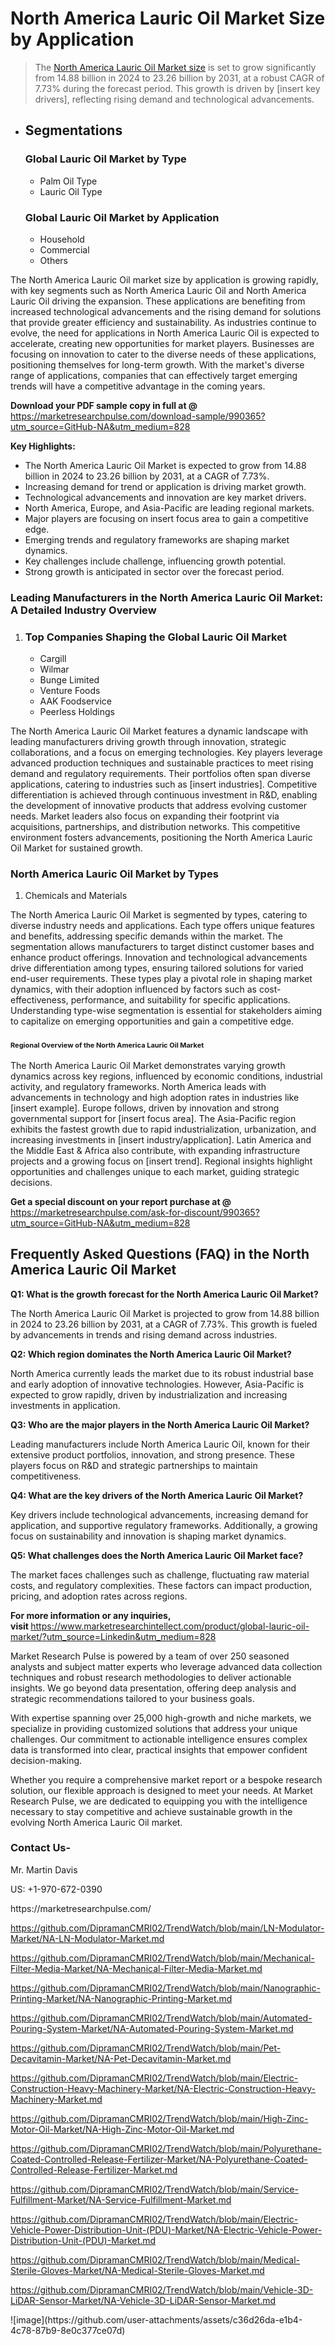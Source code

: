 <h1>North America Lauric Oil Market&nbsp;Size by Application</h1><blockquote><p>The <a href="https://marketresearchpulse.com/download-sample/990365?utm_source=GitHub-NA&amp;utm_medium=828">North America Lauric Oil Market size</a> is set to grow significantly from 14.88 billion in 2024 to 23.26 billion by 2031, at a robust CAGR of 7.73% during the forecast period. This growth is driven by [insert key drivers], reflecting rising demand and technological advancements.</p></blockquote><ul><li><h2>Segmentations</h2><h3>Global Lauric Oil Market by Type</h3><ul><li>Palm Oil Type</li><li>Lauric Oil Type</li></ul><h3>Global Lauric Oil Market by Application</h3><ul><li>Household</li><li>Commercial</li><li>Others</li></ul></li></ul><p>The North America Lauric Oil market size by application is growing rapidly, with key segments such as North America Lauric Oil and North America Lauric Oil driving the expansion. These applications are benefiting from increased technological advancements and the rising demand for solutions that provide greater efficiency and sustainability. As industries continue to evolve, the need for applications in North America Lauric Oil is expected to accelerate, creating new opportunities for market players. Businesses are focusing on innovation to cater to the diverse needs of these applications, positioning themselves for long-term growth. With the market's diverse range of applications, companies that can effectively target emerging trends will have a competitive advantage in the coming years.</p><p><strong>Download your PDF sample copy in full at @ </strong><a href="https://marketresearchpulse.com/download-sample/990365?utm_source=GitHub-NA&amp;utm_medium=828">https://marketresearchpulse.com/download-sample/990365?utm_source=GitHub-NA&amp;utm_medium=828</a></p><p><strong>Key Highlights: </strong></p><ul><li>The North America Lauric Oil Market is expected to grow from 14.88 billion in 2024 to 23.26 billion by 2031, at a CAGR of 7.73%.</li><li>Increasing demand for trend or application is driving market growth.</li><li>Technological advancements and innovation are key market drivers.</li><li>North America, Europe, and Asia-Pacific are leading regional markets.</li><li>Major players are focusing on insert focus area to gain a competitive edge.</li><li>Emerging trends and regulatory frameworks are shaping market dynamics.</li><li>Key challenges include challenge, influencing growth potential.</li><li>Strong growth is anticipated in sector over the forecast period.</li></ul><h3>Leading Manufacturers in the North America Lauric Oil Market: A Detailed Industry Overview</h3><ol><li><h3>Top Companies Shaping the Global Lauric Oil Market </h3><ul><li>Cargill</li><li>Wilmar</li><li>Bunge Limited</li><li>Venture Foods</li><li>AAK Foodservice</li><li>Peerless Holdings</li></ul></li></ol><div class="flex max-w-full flex-col flex-grow"><div class="min-h-8 text-message flex w-full flex-col items-end gap-2 whitespace-normal break-words [.text-message+&amp;]:mt-5" dir="auto" data-message-author-role="assistant" data-message-id="fd8432e4-4910-450d-b182-61b7bfb0a01f" data-message-model-slug="gpt-4o"><div class="flex w-full flex-col gap-1 empty:hidden first:pt-[3px]"><div class="markdown prose w-full break-words dark:prose-invert light"><p>The North America Lauric Oil Market features a dynamic landscape with leading manufacturers driving growth through innovation, strategic collaborations, and a focus on emerging technologies. Key players leverage advanced production techniques and sustainable practices to meet rising demand and regulatory requirements. Their portfolios often span diverse applications, catering to industries such as [insert industries]. Competitive differentiation is achieved through continuous investment in R&amp;D, enabling the development of innovative products that address evolving customer needs. Market leaders also focus on expanding their footprint via acquisitions, partnerships, and distribution networks. This competitive environment fosters advancements, positioning the North America Lauric Oil Market for sustained growth.</p></div></div></div></div><h3>North America Lauric Oil Market by Types</h3><ol><li>Chemicals and Materials</li></ol><div class="flex max-w-full flex-col flex-grow"><div class="min-h-8 text-message flex w-full flex-col items-end gap-2 whitespace-normal break-words [.text-message+&amp;]:mt-5" dir="auto" data-message-author-role="assistant" data-message-id="084470be-0bb7-4664-bddf-5156b4f41249" data-message-model-slug="gpt-4o-mini"><div class="flex w-full flex-col gap-1 empty:hidden first:pt-[3px]"><div class="markdown prose w-full break-words dark:prose-invert light"><p>The North America Lauric Oil Market is segmented by types, catering to diverse industry needs and applications. Each type offers unique features and benefits, addressing specific demands within the market. The segmentation allows manufacturers to target distinct customer bases and enhance product offerings. Innovation and technological advancements drive differentiation among types, ensuring tailored solutions for varied end-user requirements. These types play a pivotal role in shaping market dynamics, with their adoption influenced by factors such as cost-effectiveness, performance, and suitability for specific applications. Understanding type-wise segmentation is essential for stakeholders aiming to capitalize on emerging opportunities and gain a competitive edge.</p></div></div></div></div><h3><span style="font-size: 11px;">Regional Overview of the North America Lauric Oil Market</span></h3><div class="flex max-w-full flex-col flex-grow"><div class="min-h-8 text-message flex w-full flex-col items-end gap-2 whitespace-normal break-words [.text-message+&amp;]:mt-5" dir="auto" data-message-author-role="assistant" data-message-id="e9038762-ce64-4e30-91c9-9bd413514231" data-message-model-slug="gpt-4o-mini"><div class="flex w-full flex-col gap-1 empty:hidden first:pt-[3px]"><div class="markdown prose w-full break-words dark:prose-invert light"><p>The North America Lauric Oil Market demonstrates varying growth dynamics across key regions, influenced by economic conditions, industrial activity, and regulatory frameworks. North America leads with advancements in technology and high adoption rates in industries like [insert example]. Europe follows, driven by innovation and strong governmental support for [insert focus area]. The Asia-Pacific region exhibits the fastest growth due to rapid industrialization, urbanization, and increasing investments in [insert industry/application]. Latin America and the Middle East &amp; Africa also contribute, with expanding infrastructure projects and a growing focus on [insert trend]. Regional insights highlight opportunities and challenges unique to each market, guiding strategic decisions.</p></div></div></div></div><p><strong>Get a special discount on your report purchase at @ </strong><a href="https://marketresearchpulse.com/ask-for-discount/990365?utm_source=GitHub-NA&amp;utm_medium=828">https://marketresearchpulse.com/ask-for-discount/990365?utm_source=GitHub-NA&amp;utm_medium=828</a></p><h2>Frequently Asked Questions (FAQ) in the North America Lauric Oil Market</h2><p><strong>Q1: What is the growth forecast for the North America Lauric Oil Market?</strong></p><p>The North America Lauric Oil Market is projected to grow from 14.88 billion in 2024 to 23.26 billion by 2031, at a CAGR of 7.73%. This growth is fueled by advancements in trends and rising demand across industries.</p><p><strong>Q2: Which region dominates the North America Lauric Oil Market?</strong></p><p>North America currently leads the market due to its robust industrial base and early adoption of innovative technologies. However, Asia-Pacific is expected to grow rapidly, driven by industrialization and increasing investments in application.</p><p><strong>Q3: Who are the major players in the North America Lauric Oil Market?</strong></p><p>Leading manufacturers include North America Lauric Oil, known for their extensive product portfolios, innovation, and strong presence. These players focus on R&amp;D and strategic partnerships to maintain competitiveness.</p><p><strong>Q4: What are the key drivers of the North America Lauric Oil Market?</strong></p><p>Key drivers include technological advancements, increasing demand for application, and supportive regulatory frameworks. Additionally, a growing focus on sustainability and innovation is shaping market dynamics.</p><p><strong>Q5: What challenges does the North America Lauric Oil Market face?</strong></p><p>The market faces challenges such as challenge, fluctuating raw material costs, and regulatory complexities. These factors can impact production, pricing, and adoption rates across regions.</p><p><strong>For more information or any inquiries, visit&nbsp;</strong><a href="https://www.marketresearchintellect.com/product/global-lauric-oil-market/?utm_source=Linkedin&utm_medium=828">https://www.marketresearchintellect.com/product/global-lauric-oil-market/?utm_source=Linkedin&utm_medium=828</a></p><p>Market Research Pulse is powered by a team of over 250 seasoned analysts and subject matter experts who leverage advanced data collection techniques and robust research methodologies to deliver actionable insights. We go beyond data presentation, offering deep analysis and strategic recommendations tailored to your business goals.</p><p>With expertise spanning over 25,000 high-growth and niche markets, we specialize in providing customized solutions that address your unique challenges. Our commitment to actionable intelligence ensures complex data is transformed into clear, practical insights that empower confident decision-making.</p><p>Whether you require a comprehensive market report or a bespoke research solution, our flexible approach is designed to meet your needs. At Market Research Pulse, we are dedicated to equipping you with the intelligence necessary to stay competitive and achieve sustainable growth in the evolving North America Lauric Oil market.</p><h3><strong>Contact Us-</strong></h3><p>Mr. Martin Davis</p><p>US: +1-970-672-0390</p><p>https://marketresearchpulse.com/</p><p><a href="https://github.com/DipramanCMRI02/TrendWatch/blob/main/LN-Modulator-Market/NA-LN-Modulator-Market.md">https://github.com/DipramanCMRI02/TrendWatch/blob/main/LN-Modulator-Market/NA-LN-Modulator-Market.md</a></p><p><a href="https://github.com/DipramanCMRI02/TrendWatch/blob/main/Mechanical-Filter-Media-Market/NA-Mechanical-Filter-Media-Market.md">https://github.com/DipramanCMRI02/TrendWatch/blob/main/Mechanical-Filter-Media-Market/NA-Mechanical-Filter-Media-Market.md</a></p><p><a href="https://github.com/DipramanCMRI02/TrendWatch/blob/main/Nanographic-Printing-Market/NA-Nanographic-Printing-Market.md">https://github.com/DipramanCMRI02/TrendWatch/blob/main/Nanographic-Printing-Market/NA-Nanographic-Printing-Market.md</a></p><p><a href="https://github.com/DipramanCMRI02/TrendWatch/blob/main/Automated-Pouring-System-Market/NA-Automated-Pouring-System-Market.md">https://github.com/DipramanCMRI02/TrendWatch/blob/main/Automated-Pouring-System-Market/NA-Automated-Pouring-System-Market.md</a></p><p><a href="https://github.com/DipramanCMRI02/TrendWatch/blob/main/Pet-Decavitamin-Market/NA-Pet-Decavitamin-Market.md">https://github.com/DipramanCMRI02/TrendWatch/blob/main/Pet-Decavitamin-Market/NA-Pet-Decavitamin-Market.md</a></p><p><a href="https://github.com/DipramanCMRI02/TrendWatch/blob/main/Electric-Construction-Heavy-Machinery-Market/NA-Electric-Construction-Heavy-Machinery-Market.md">https://github.com/DipramanCMRI02/TrendWatch/blob/main/Electric-Construction-Heavy-Machinery-Market/NA-Electric-Construction-Heavy-Machinery-Market.md</a></p><p><a href="https://github.com/DipramanCMRI02/TrendWatch/blob/main/High-Zinc-Motor-Oil-Market/NA-High-Zinc-Motor-Oil-Market.md">https://github.com/DipramanCMRI02/TrendWatch/blob/main/High-Zinc-Motor-Oil-Market/NA-High-Zinc-Motor-Oil-Market.md</a></p><p><a href="https://github.com/DipramanCMRI02/TrendWatch/blob/main/Polyurethane-Coated-Controlled-Release-Fertilizer-Market/NA-Polyurethane-Coated-Controlled-Release-Fertilizer-Market.md">https://github.com/DipramanCMRI02/TrendWatch/blob/main/Polyurethane-Coated-Controlled-Release-Fertilizer-Market/NA-Polyurethane-Coated-Controlled-Release-Fertilizer-Market.md</a></p><p><a href="https://github.com/DipramanCMRI02/TrendWatch/blob/main/Service-Fulfillment-Market/NA-Service-Fulfillment-Market.md">https://github.com/DipramanCMRI02/TrendWatch/blob/main/Service-Fulfillment-Market/NA-Service-Fulfillment-Market.md</a></p><p><a href="https://github.com/DipramanCMRI02/TrendWatch/blob/main/Electric-Vehicle-Power-Distribution-Unit-(PDU)-Market/NA-Electric-Vehicle-Power-Distribution-Unit-(PDU)-Market.md">https://github.com/DipramanCMRI02/TrendWatch/blob/main/Electric-Vehicle-Power-Distribution-Unit-(PDU)-Market/NA-Electric-Vehicle-Power-Distribution-Unit-(PDU)-Market.md</a></p><p><a href="https://github.com/DipramanCMRI02/TrendWatch/blob/main/Medical-Sterile-Gloves-Market/NA-Medical-Sterile-Gloves-Market.md">https://github.com/DipramanCMRI02/TrendWatch/blob/main/Medical-Sterile-Gloves-Market/NA-Medical-Sterile-Gloves-Market.md</a></p><p><a href="https://github.com/DipramanCMRI02/TrendWatch/blob/main/Vehicle-3D-LiDAR-Sensor-Market/NA-Vehicle-3D-LiDAR-Sensor-Market.md">https://github.com/DipramanCMRI02/TrendWatch/blob/main/Vehicle-3D-LiDAR-Sensor-Market/NA-Vehicle-3D-LiDAR-Sensor-Market.md</a></p>
![image](https://github.com/user-attachments/assets/c36d26da-e1b4-4c78-87b9-8e0c377ce07d)
